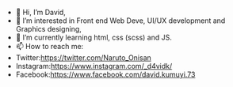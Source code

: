 - 👋 Hi, I’m David,
- 👀 I’m interested in Front end Web Deve, UI/UX development and Graphics designing,
- 🌱 I’m currently learning html, css (scss) and JS.
- 📫 How to reach me: 
- Twitter:https://twitter.com/Naruto_Onisan
- Instagram:https://www.instagram.com/_d4vidk/
- Facebook:https://www.facebook.com/david.kumuyi.73

<!---
Kami-No-Musuko/Kami-No-Musuko is a ✨ special ✨ repository because its `README.md` (this file) appears on your GitHub profile.
You can click the Preview link to take a look at your changes. 
--->
